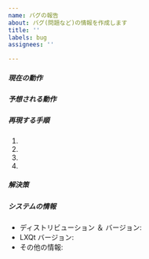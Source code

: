 ```yaml
---
name: バグの報告
about: バグ(問題など)の情報を作成します
title: ''
labels: bug
assignees: ''

---
```


<!--- Title には、簡単にバグの内容を書いて下さい。  --->

##### 現在の動作  
<!--- 何が起きたか説明して下さい -->



##### 予想される動作  
<!--- 期待する動作を教えて下さい --->  



##### 再現する手順  
<!--- バグを再現するために手順を書いて下さい --->  

1. 
2. 
3. 
4. 


##### 解決策  
<!--- 義務ではありませんが、バグを修正するアイデアを書いて下さい --->  

##### システムの情報  
<!--- バグが発生したシステムに関して --->

* ディストリビューション ＆ バージョン: 
* LXQt バージョン: 
* その他の情報:
